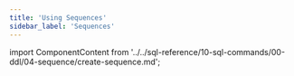```yaml
---
title: 'Using Sequences'
sidebar_label: 'Sequences'
---
```


import ComponentContent from '../../sql-reference/10-sql-commands/00-ddl/04-sequence/create-sequence.md';

<ComponentContent />